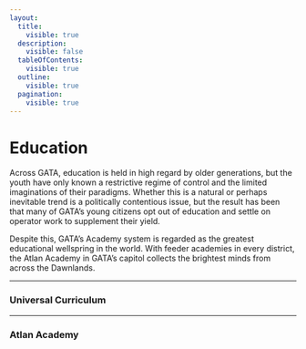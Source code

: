 ```yaml
---
layout:
  title:
    visible: true
  description:
    visible: false
  tableOfContents:
    visible: true
  outline:
    visible: true
  pagination:
    visible: true
---
```


# Education

Across GATA, education is held in high regard by older generations, but the youth have only known a restrictive regime of control and the limited imaginations of their paradigms. Whether this is a natural or perhaps inevitable trend is a politically contentious issue, but the result has been that many of GATA’s young citizens opt out of education and settle on operator work to supplement their yield.

Despite this, GATA’s Academy system is regarded as the greatest educational wellspring in the world. With feeder academies in every district, the Atlan Academy in GATA’s capitol collects the brightest minds from across the Dawnlands.

***

### **Universal Curriculum**

***

### **Atlan Academy**
